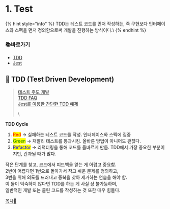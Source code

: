 # 1. Test

{% hint style="info" %}
TDD는 테스트 코드를 먼저 작성하는, 즉 구현보다 인터페이스와 스펙을 먼저 정의함으로써 개발을 진행하는 방식이다.\\
{% endhint %}

### 📚바로가기

* [TDD](5.-test.md#tdd)
* [Jest](5.-test.md#jest)

## 📍 TDD (Test Driven Development)

> [테스트 주도 개발](https://github.com/ahastudio/til/blob/main/agile/test-driven-development.md)\
> [TDD FAQ](https://github.com/ahastudio/til/blob/main/blog/2016/12-03-tdd-faq.md)\
> [Jest를 이용한 간단한 TDD 예제](https://github.com/ahastudio/til/blob/main/jest/20201204-simple-tdd-example.md)
>
> \
>

**TDD Cycle**

1. <mark style="color:red;">Red</mark> → 실패하는 테스트 코드를 작성. 인터페이스와 스펙에 집중
2. <mark style="color:green;">Green</mark> → 재빨리 테스트를 통과시킴. 올바른 방법이 아니어도 괜찮다.
3. <mark style="color:blue;">Refactor</mark> → 리팩터링을 통해 코드를 올바르게 만듬. TDD에서 가장 중요한 부분이지만, 간과될 때가 많다.

작은 단계를 찾고, 코드에서 피드백을 얻는 게 어렵고 중요함.\
2번이 어렵다면 1번으로 돌아가서 작고 쉬운 문제를 정의하고,\
3번을 위해 의도를 드러내고 중복을 찾아 제거하는 연습을 해야 함.\
이 둘이 익숙하지 않다면 TDD를 하는 게 사실 상 불가능하며,\
일반적인 개발 또는 클린 코드를 작성하는 것 또한 매우 힘들다.

[목차🔺](5.-test.md#undefined)
